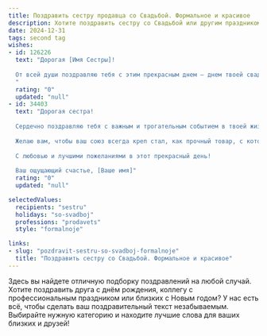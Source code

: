 ```yaml
---
title: Поздравить сестру продавца со Свадьбой. Формальное и красивое
description: Хотите поздравить сестру со Свадьбой или другим праздником? Наш ИИ создаст незабываемое поздравление, а вы обязательно выделитесь среди других.  
date: 2024-12-31
tags: second tag
wishes:
- id: 126226
  text: "Дорогая [Имя Сестры]!
  
  От всей души поздравляю тебя с этим прекрасным днем – днем твоей свадьбы! Желаю тебе и твоему мужу крепкой любви, безграничного счастья, взаимопонимания и благополучия. Пусть ваш семейный очаг всегда будет наполнен теплом, уютом и радостью.  Пусть ваша совместная жизнь будет яркой и незабываемой, как лучший товар из твоего магазина!  Успехов вам в построении крепкой и счастливой семьи!
  "
  rating: "0"
  updated: "null"
- id: 34403
  text: "Дорогая сестра!
  
  Сердечно поздравляю тебя с важным и трогательным событием в твоей жизни — свадьбой! Этот удивительный день ознаменует начало нового пути, полного любви, счастья и взаимопонимания. Пусть ваша жизнь вместе будет наполнена яркими моментами, доверительными разговорами и бесконечным теплом.
  
  Желаю вам, чтобы ваш союз всегда креп стал, как прочный товар, с которым работаете каждый день. Пусть любовь, уважение и поддержка станут основой вашего совместного счастья. С каждым днем вы становитесь только ближе друг к другу, а ваше общее будущее будет светлым и радостным.
  
  С любовью и лучшими пожеланиями в этот прекрасный день!
  
  Ваш ощущающий счастье, [Ваше имя]"
  rating: "0"
  updated: "null"

selectedValues:
  recipients: "sestru"
  holidays: "so-svadboj"
  professions: "prodavets"
  style: "formalnoje"

links:
- slug: "pozdravit-sestru-so-svadboj-formalnoje"
  title: "Поздравить сестру со Свадьбой. Формальное и красивое"
---
```


Здесь вы найдете отличную подборку поздравлений на любой случай.
Хотите поздравить друга с днём рождения, коллегу с профессиональным праздником или близких с Новым годом? У нас есть всё, чтобы сделать ваш поздравительный текст незабываемым. Выбирайте нужную категорию и находите лучшие слова для ваших близких и друзей!
